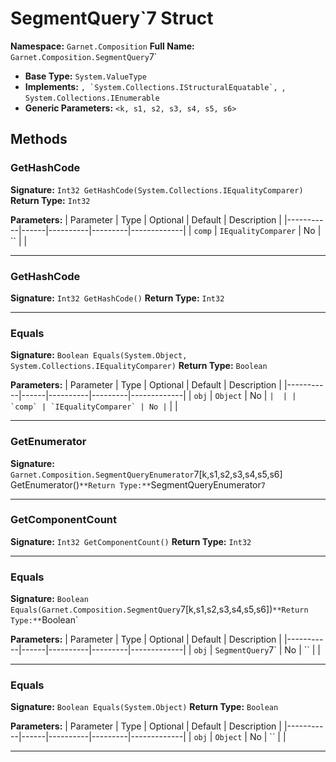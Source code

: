 # SegmentQuery`7 Struct

**Namespace:** `Garnet.Composition`
**Full Name:** `Garnet.Composition.SegmentQuery`7`
- **Base Type:** `System.ValueType`
- **Implements:** ``, `System.Collections.IStructuralEquatable`, ``, `System.Collections.IEnumerable`
- **Generic Parameters:** `<k, s1, s2, s3, s4, s5, s6>`

## Methods

### GetHashCode

**Signature:** `Int32 GetHashCode(System.Collections.IEqualityComparer)`
**Return Type:** `Int32`

**Parameters:**
| Parameter | Type | Optional | Default | Description |
|-----------|------|----------|---------|-------------|
| `comp` | `IEqualityComparer` | No | `` |  |

---

### GetHashCode

**Signature:** `Int32 GetHashCode()`
**Return Type:** `Int32`

---

### Equals

**Signature:** `Boolean Equals(System.Object, System.Collections.IEqualityComparer)`
**Return Type:** `Boolean`

**Parameters:**
| Parameter | Type | Optional | Default | Description |
|-----------|------|----------|---------|-------------|
| `obj` | `Object` | No | `` |  |
| `comp` | `IEqualityComparer` | No | `` |  |

---

### GetEnumerator

**Signature:** `Garnet.Composition.SegmentQueryEnumerator`7[k,s1,s2,s3,s4,s5,s6] GetEnumerator()`
**Return Type:** `SegmentQueryEnumerator`7`

---

### GetComponentCount

**Signature:** `Int32 GetComponentCount()`
**Return Type:** `Int32`

---

### Equals

**Signature:** `Boolean Equals(Garnet.Composition.SegmentQuery`7[k,s1,s2,s3,s4,s5,s6])`
**Return Type:** `Boolean`

**Parameters:**
| Parameter | Type | Optional | Default | Description |
|-----------|------|----------|---------|-------------|
| `obj` | `SegmentQuery`7` | No | `` |  |

---

### Equals

**Signature:** `Boolean Equals(System.Object)`
**Return Type:** `Boolean`

**Parameters:**
| Parameter | Type | Optional | Default | Description |
|-----------|------|----------|---------|-------------|
| `obj` | `Object` | No | `` |  |

---